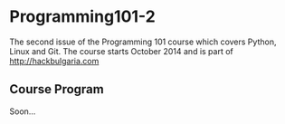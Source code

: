 Programming101-2
================

The second issue of the Programming 101 course which covers Python, Linux and Git. The course starts October 2014 and is part of http://hackbulgaria.com

## Course Program
Soon...